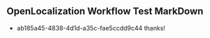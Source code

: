 ## OpenLocalization Workflow Test MarkDown
* ab185a45-4838-4d1d-a35c-fae5ccdd9c44 thanks!

<!--HONumber=Aug16_HO1-->



